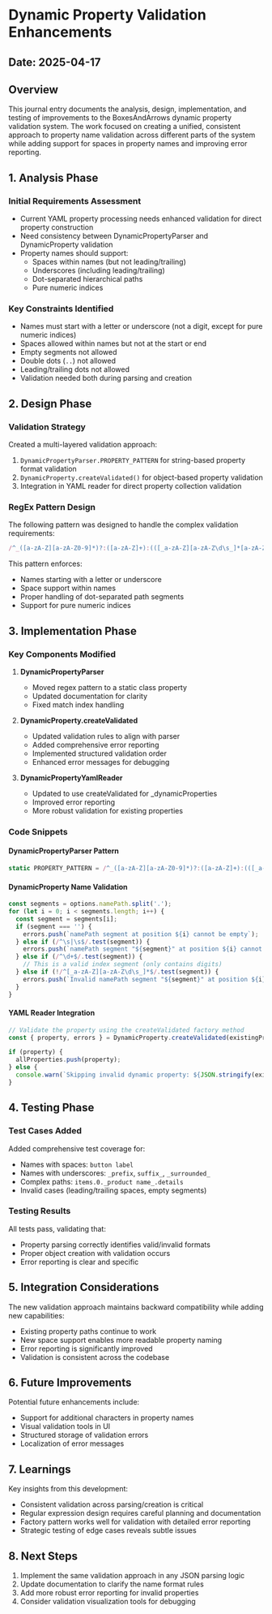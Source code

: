 # Dynamic Property Validation Enhancements

## Date: 2025-04-17

## Overview

This journal entry documents the analysis, design, implementation, and testing of improvements to the BoxesAndArrows dynamic property validation system. The work focused on creating a unified, consistent approach to property name validation across different parts of the system while adding support for spaces in property names and improving error reporting.

## 1. Analysis Phase

### Initial Requirements Assessment

- Current YAML property processing needs enhanced validation for direct property construction
- Need consistency between DynamicPropertyParser and DynamicProperty validation
- Property names should support:
  - Spaces within names (but not leading/trailing)
  - Underscores (including leading/trailing)
  - Dot-separated hierarchical paths
  - Pure numeric indices

### Key Constraints Identified

- Names must start with a letter or underscore (not a digit, except for pure numeric indices)
- Spaces allowed within names but not at the start or end
- Empty segments not allowed
- Double dots (`..`) not allowed
- Leading/trailing dots not allowed
- Validation needed both during parsing and creation

## 2. Design Phase

### Validation Strategy

Created a multi-layered validation approach:
1. `DynamicPropertyParser.PROPERTY_PATTERN` for string-based property format validation
2. `DynamicProperty.createValidated()` for object-based property validation
3. Integration in YAML reader for direct property collection validation

### RegEx Pattern Design

The following pattern was designed to handle the complex validation requirements:

```javascript
/^_([a-zA-Z][a-zA-Z0-9]*)?:([a-zA-Z]+):(([_a-zA-Z][a-zA-Z\d\s_]*[a-zA-Z\d_]|[_a-zA-Z]|\d+)(?:\.([_a-zA-Z][a-zA-Z\d\s_]*[a-zA-Z\d_]|[_a-zA-Z]|\d+))*)(?::(.*))?$/
```

This pattern enforces:
- Names starting with a letter or underscore
- Space support within names
- Proper handling of dot-separated path segments
- Support for pure numeric indices

## 3. Implementation Phase

### Key Components Modified

1. **DynamicPropertyParser**
   - Moved regex pattern to a static class property
   - Updated documentation for clarity
   - Fixed match index handling

2. **DynamicProperty.createValidated**
   - Updated validation rules to align with parser
   - Added comprehensive error reporting
   - Implemented structured validation order
   - Enhanced error messages for debugging

3. **DynamicPropertyYamlReader**
   - Updated to use createValidated for _dynamicProperties
   - Improved error reporting
   - More robust validation for existing properties

### Code Snippets

#### DynamicPropertyParser Pattern

```javascript
static PROPERTY_PATTERN = /^_([a-zA-Z][a-zA-Z0-9]*)?:([a-zA-Z]+):(([_a-zA-Z][a-zA-Z\d\s_]*[a-zA-Z\d_]|[_a-zA-Z]|\d+)(?:\.([_a-zA-Z][a-zA-Z\d\s_]*[a-zA-Z\d_]|[_a-zA-Z]|\d+))*)(?::(.*))?$/;
```

#### DynamicProperty Name Validation

```javascript
const segments = options.namePath.split('.');
for (let i = 0; i < segments.length; i++) {
  const segment = segments[i];
  if (segment === '') {
    errors.push(`namePath segment at position ${i} cannot be empty`);
  } else if (/^\s|\s$/.test(segment)) {
    errors.push(`namePath segment "${segment}" at position ${i} cannot have leading or trailing spaces`);
  } else if (/^\d+$/.test(segment)) {
    // This is a valid index segment (only contains digits)
  } else if (!/^[_a-zA-Z][a-zA-Z\d\s_]*$/.test(segment)) {
    errors.push(`Invalid namePath segment "${segment}" at position ${i}. Names must start with a letter or underscore followed by letters, numbers, spaces, or underscores`);
  }
}
```

#### YAML Reader Integration

```javascript
// Validate the property using the createValidated factory method
const { property, errors } = DynamicProperty.createValidated(existingProp);

if (property) {
  allProperties.push(property);
} else {
  console.warn(`Skipping invalid dynamic property: ${JSON.stringify(existingProp)}, Errors: ${errors.join(', ')}`);
}
```

## 4. Testing Phase

### Test Cases Added

Added comprehensive test coverage for:
- Names with spaces: `button label`
- Names with underscores: `_prefix`, `suffix_`, `_surrounded_`
- Complex paths: `items.0._product name_.details`
- Invalid cases (leading/trailing spaces, empty segments)

### Testing Results

All tests pass, validating that:
- Property parsing correctly identifies valid/invalid formats
- Proper object creation with validation occurs
- Error reporting is clear and specific

## 5. Integration Considerations

The new validation approach maintains backward compatibility while adding new capabilities:
- Existing property paths continue to work
- New space support enables more readable property naming
- Error reporting is significantly improved
- Validation is consistent across the codebase

## 6. Future Improvements

Potential future enhancements include:
- Support for additional characters in property names
- Visual validation tools in UI
- Structured storage of validation errors
- Localization of error messages

## 7. Learnings

Key insights from this development:
- Consistent validation across parsing/creation is critical
- Regular expression design requires careful planning and documentation
- Factory pattern works well for validation with detailed error reporting
- Strategic testing of edge cases reveals subtle issues

## 8. Next Steps

1. Implement the same validation approach in any JSON parsing logic
2. Update documentation to clarify the name format rules
3. Add more robust error reporting for invalid properties
4. Consider validation visualization tools for debugging
